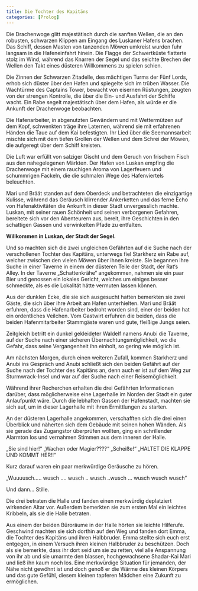 ```yaml
---
title: Die Tochter des Kapitäns
categories: [Prolog]
---
```


Die Drachenwoge glitt majestätisch durch die sanften Wellen, die an den robusten, schwarzen Klippen am Eingang des Luskaner Hafens brachen. Das Schiff, dessen Masten von tanzenden Möwen umkreist wurden fuhr langsam in die Hafeneinfahrt hinein. Die Flagge der Schwertküste flatterte stolz im Wind, während das Knarren der Segel und das seichte Brechen der Wellen den Takt eines düsteren Willkommens zu spielen schien.

Die Zinnen der Schwarzen Zitadelle, des mächtigen Turms der Fünf Lords, erhob sich düster über den Hafen und spiegelte sich im trüben Wasser. Die Wachtürme des Captains Tower, bewacht von eisernen Rüstungen, zeugten von der strengen Kontrolle, die über die Ein- und Ausfahrt der Schiffe wacht. Ein Rabe segelt majestätisch über dem Hafen, als würde er die Ankunft der Drachenwoge beobachten.

Die Hafenarbeiter, in abgenutzten Gewändern und mit Wettermützen auf dem Kopf, schwenkten träge ihre Laternen, während sie mit erfahrenen Händen die Taue auf dem Kai befestigten. Ihr Lied über die Seemannsarbeit mischte sich mit dem tiefen Grollen der Wellen und dem Schrei der Möwen, die aufgeregt über dem Schiff kreisten.

Die Luft war erfüllt von salziger Gischt und dem Geruch von frischem Fisch aus den nahegelegenen Märkten. Der Hafen von Luskan empfing die Drachenwoge mit einem rauchigen Aroma von Lagerfeuern und schummrigen Fackeln, die die schmalen Wege des Hafenviertels beleuchten.

Mari und Bräät standen auf dem Oberdeck und betrachteten die einzigartige Kulisse, während das Geräusch klirrender Ankerketten und das ferne Echo von Hafenaktivitäten die Ankunft in dieser Stadt unvergesslich machte. Luskan, mit seiner rauen Schönheit und seinen verborgenen Gefahren, bereitete sich vor den Abenteurern aus, bereit, ihre Geschichten in den schattigen Gassen und verwinkelten Pfade zu entfalten.

**Willkommen in Luskan, der Stadt der Segel.**

Und so machten sich die zwei ungleichen Gefährten auf die Suche nach der verschollenen Tochter des Kapitäns, unterwegs fiel Starkherz ein Rabe auf, welcher zwischen den vielen Möwen über ihnen kreiste. Sie begannen ihre Suche in einer Taverne in einem der düsteren Teile der Stadt, der Rat‘s Alley. In der Taverne „Schattenkrähe“ angekommen, nahmen sie ein paar Bier und genossen ein lokales Gericht, welches um einiges besser schmeckte, als es die Lokalität hätte vermuten lassen können.

Aus der dunklen Ecke, die sie sich ausgesucht hatten bemerkten sie zwei Gäste, die sich über ihre Arbeit am Hafen unterhielten. Mari und Bräät erfuhren, dass die Hafenarbeiter bedroht worden sind, einer der beiden hat ein ordentliches Veilchen. Vom Gastwirt erfuhren die beiden, dass die beiden Hafenmitarbeiter Stammgäste waren und gute, fleißige Jungs seien.

Zeitgleich betritt ein dunkel gekleideter Waldelf namens Anubi die Taverne, auf der Suche nach einer sicheren Übernachtungsmöglichkeit, wo die Gefahr, dass seine Vergangenheit ihn einholt, so gering wie möglich ist.

Am nächsten Morgen, durch einen weiteren Zufall, kommen Starkherz und Anubi ins Gespräch und Anubi schließt sich den beiden Gefährt auf der Suche nach der Tochter des Kapitäns an, denn auch er ist auf dem Weg zur Sturmwrack-Insel und war auf der Suche nach einer Reisemöglichkeit.

Während ihrer Recherchen erhalten die drei Gefährten Informationen darüber, dass möglicherweise eine Lagerhalle im Norden der Stadt ein guter Anlaufpunkt wäre. Durch die lebhaften Gassen der Hafenstadt, machten sie sich auf, um in dieser Lagerhalle mit ihren Ermittlungen zu starten.

An der düsteren Lagerhalle angekommen, verschafften sich die drei einen Überblick und näherten sich dem Gebäude mit seinen hohen Wänden. Als sie gerade das Zugangstor überprüfen wollten, ging ein schrillender Alarmton los und vernahmen Stimmen aus dem inneren der Halle.

„Sie sind hier!“
„Wachen oder Magier????“
„Scheiße!“
„HALTET DIE KLAPPE UND KOMMT HER!!“

Kurz darauf waren ein paar merkwürdige Geräusche zu hören.

„Wuuuusch….. wusch …. wusch .. wusch ..wusch … wusch wusch wusch“

Und dann… Stille.

Die drei betraten die Halle und fanden einen merkwürdig deplatziert wirkenden Altar vor. Außerdem bemerkten sie zum ersten Mal ein leichtes Kribbeln, als sie die Halle betraten.

Aus einem der beiden Büroräume in der Halle hörten sie leichte Hilferufe. Geschwind machten sie sich dorthin auf den Weg und fanden dort Emma, die Tochter des Kapitäns und ihren Halbbruder. Emma stellte sich euch erst entgegen, in einem Versuch ihren kleinen Halbbruder zu beschützen. Doch als sie bemerkte, dass ihr dort seid um sie zu retten, viel alle Anspannung von ihr ab und sie umarmte den blassen, hochgewachsene Shadar-Kai Mari und ließ ihn kaum noch los. Eine merkwürdige Situation für jemanden, der Nähe nicht gewöhnt ist und doch genoß er die Wärme des kleinen Körpers und das gute Gefühl, diesem kleinen tapferen Mädchen eine Zukunft zu ermöglichen.